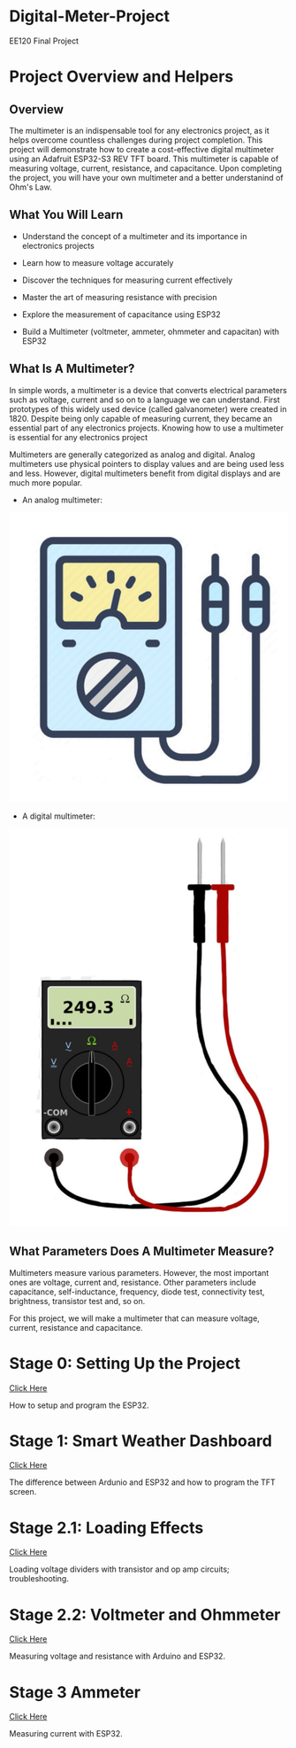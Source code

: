 # Digital-Meter-Project
EE120 Final Project 

# Project Overview and Helpers 

## Overview

The multimeter is an indispensable tool for any electronics project, as it helps overcome countless challenges during project completion. This project will demonstrate how to create a cost-effective digital multimeter using an Adafruit ESP32-S3 REV TFT board. This multimeter is capable of measuring voltage, current, resistance, and capacitance. Upon completing the project, you will have your own multimeter and a better understanind of Ohm's Law. 

## What You Will Learn 

- Understand the concept of a multimeter and its importance in electronics projects

- Learn how to measure voltage accurately

- Discover the techniques for measuring current effectively

- Master the art of measuring resistance with precision

- Explore the measurement of capacitance using ESP32

- Build a Multimeter (voltmeter, ammeter, ohmmeter and capacitan) with ESP32

## What Is A Multimeter?

In simple words, a multimeter is a device that converts electrical parameters such as voltage, current and so on to a language we can understand. First prototypes of this widely used device (called galvanometer) were created in 1820. Despite being only capable of measuring current, they became an essential part of any electronics projects. Knowing how to use a multimeter is essential for any electronics project

Multimeters are generally categorized as analog and digital. Analog multimeters use physical pointers to display values and are being used less and less. However, digital multimeters benefit from digital displays and are much more popular.

- An analog multimeter:

![Analog Meter](/assets/images/analog_meter.png)

- A digital multimeter:

![Digital Meter](/assets/images/digital_meter.png)


## What Parameters Does A Multimeter Measure?

Multimeters measure various parameters. However, the most important ones are voltage, current and, resistance. Other parameters include capacitance, self-inductance, frequency, diode test, connectivity test, brightness, transistor test and, so on.

For this project, we will make a multimeter that can measure voltage, current, resistance and capacitance.

# Stage 0: Setting Up the Project
[Click Here](https://github.com/SDSMT-EE120/Digital-Meter-Project/tree/main/Part0-Setup) 

How to setup and program the ESP32. 

# Stage 1: Smart Weather Dashboard 
[Click Here](https://github.com/SDSMT-EE120/Smart_Weather_Dashboard)

The difference between Ardunio and ESP32 and how to program the TFT screen. 

# Stage 2.1: Loading Effects
[Click Here](https://d2l.sdbor.edu/d2l/le/content/2015129/Home)

Loading voltage dividers with transistor and op amp circuits; troubleshooting.

# Stage 2.2: Voltmeter and Ohmmeter
[Click Here](https://github.com/SDSMT-EE120/Digital-Meter-Project/tree/main/Part2-Voltmeter%2BOhmmeter)

Measuring voltage and resistance with Arduino and ESP32.

# Stage 3 Ammeter 
[Click Here](https://github.com/SDSMT-EE120/Digital-Meter-Project/tree/main/Part3-Ammeter)

Measuring current with ESP32. 
